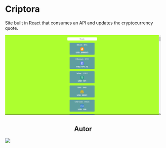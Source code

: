 <h1>Criptora</h1>
<p>Site built in React that consumes an API and updates the cryptocurrency quote.</p>
<img src = "./img/criptora.png">
<h2 align="center">Autor</h2>
<a href="https://github.com/IsaquePemasi/"><img src="https://avatars.githubusercontent.com/u/76749511?v=4" width=115></a>
